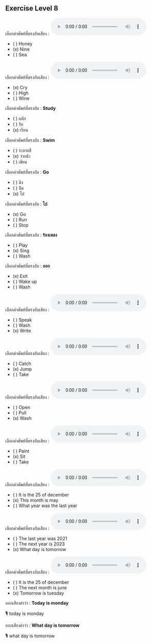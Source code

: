 ## Exercise Level 8

เลือกคำศัพท์ที่ตรงกับเสียง :  ![](/media/audio/nine.mp3) 
 - ( ) Honey
 - (x) Nine
 - ( ) Sea


เลือกคำศัพท์ที่ตรงกับเสียง :  ![](/media/audio/cry.mp3) 
 - (x) Cry
 - ( ) High
 - ( ) Wine


 เลือกคำศัพท์ที่ตรงกับ : **Study**
 - ( ) ผลัก
 - ( ) รับ
 - (x) เรียน

 เลือกคำศัพท์ที่ตรงกับ : **Swim**
 - ( ) ระบายสี
 - (x) ว่ายน้ํา
 - ( ) เขียน

 เลือกคำศัพท์ที่ตรงกับ : **Go**
 - ( ) ดึง
 - ( ) ปิด
 - (x) ไป

 เลือกคำศัพท์ที่ตรงกับ : **ไป**
 - (x) Go
 - ( ) Run
 - ( ) Stop

 เลือกคำศัพท์ที่ตรงกับ : **ร้องเพลง**
 - ( ) Play
 - (x) Sing
 - ( ) Wash

 เลือกคำศัพท์ที่ตรงกับ : **ออก**
 - (x) Exit
 - ( ) Wake up
 - ( ) Wash

เลือกคำศัพท์ที่ตรงกับเสียง :  ![](/media/audio/write.mp3) 
 - ( ) Speak
 - ( ) Wash
 - (x) Write


เลือกคำศัพท์ที่ตรงกับเสียง :  ![](/media/audio/jump.mp3) 
 - ( ) Catch
 - (x) Jump
 - ( ) Take


เลือกคำศัพท์ที่ตรงกับเสียง :  ![](/media/audio/wash.mp3) 
 - ( ) Open
 - ( ) Pull
 - (x) Wash


เลือกคำศัพท์ที่ตรงกับเสียง :  ![](/media/audio/sit.mp3) 
 - ( ) Paint
 - (x) Sit
 - ( ) Take


เลือกคำศัพท์ที่ตรงกับเสียง :  ![](/media/audio/This&#x20;month&#x20;is&#x20;May.mp3) 
 - ( ) It is the 25 of december
 - (x) This month is may
 - ( ) What year was the last year


เลือกคำศัพท์ที่ตรงกับเสียง :  ![](/media/audio/What&#x20;day&#x20;is&#x20;tomorrow.mp3) 
 - ( ) The last year was 2021
 - ( ) The next year is 2023
 - (x) What day is tomorrow


เลือกคำศัพท์ที่ตรงกับเสียง :  ![](/media/audio/Tomorrow&#x20;is&#x20;Tuesday.mp3) 
 - ( ) It is the 25 of december
 - ( ) The next month is june
 - (x) Tomorrow is tuesday

ออกเสียงคำว่า : **Today is monday** 

🎙️ today is monday

ออกเสียงคำว่า : **What day is tomorrow** 

🎙️ what day is tomorrow

